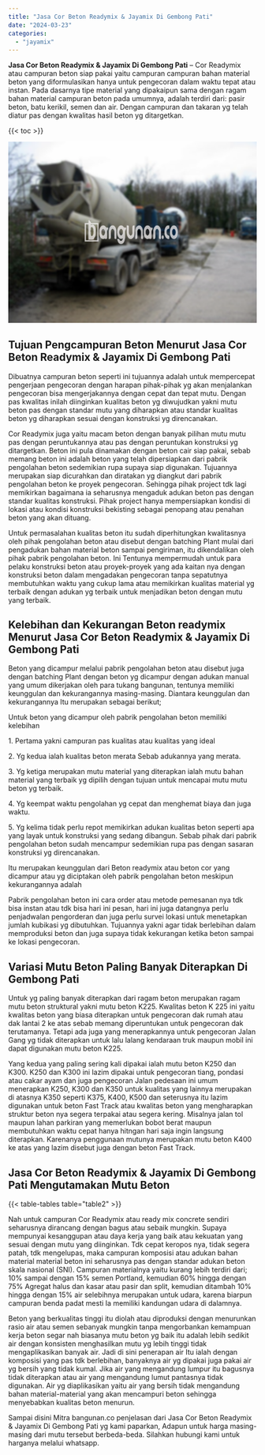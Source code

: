 ```yaml
---
title: "Jasa Cor Beton Readymix & Jayamix Di Gembong Pati"
date: "2024-03-23"
categories: 
  - "jayamix"
---
```


**Jasa Cor Beton Readymix & Jayamix Di Gembong Pati** – Cor Readymix atau campuran beton siap pakai yaitu campuran campuran bahan material beton yang diformulasikan hanya untuk pengecoran dalam waktu tepat atau instan. Pada dasarnya tipe material yang dipakaipun sama dengan ragam bahan material campuran beton pada umumnya, adalah terdiri dari: pasir beton, batu kerikil, semen dan air. Dengan campuran dan takaran yg telah diatur pas dengan kwalitas hasil beton yg ditargetkan.

{{< toc >}}

![Jasa Cor Beton Readymix & Jayamix Di Gembong Pati](/images/jasa-cor-readymix-13.png)

## Tujuan Pengcampuran Beton Menurut Jasa Cor Beton Readymix & Jayamix Di Gembong Pati

Dibuatnya campuran beton seperti ini tujuannya adalah untuk mempercepat pengerjaan pengecoran dengan harapan pihak-pihak yg akan menjalankan pengecoran bisa mengerjakannya dengan cepat dan tepat mutu. Dengan pas kwalitas inilah diinginkan kualitas beton yg diwujudkan yakni mutu beton pas dengan standar mutu yang diharapkan atau standar kualitas beton yg diharapkan sesuai dengan konstruksi yg direncanakan.

Cor Readymix juga yaitu macam beton dengan banyak pilihan mutu mutu pas dengan peruntukannya atau pas dengan peruntukan konstruksi yg ditargetkan. Beton ini pula dinamakan dengan beton cair siap pakai, sebab memang beton ini adalah beton yang telah dipersiapkan dari pabrik pengolahan beton sedemikian rupa supaya siap digunakan. Tujuannya merupakan siap dicurahkan dan diratakan yg diangkut dari pabrik pengolahan beton ke proyek pengecoran. Sehingga pihak project tdk lagi memikirkan bagaimana ia seharusnya mengaduk adukan beton pas dengan standar kualitas konstruksi. Pihak project hanya mempersiapkan kondisi di lokasi atau kondisi konstruksi bekisting sebagai penopang atau penahan beton yang akan dituang.

Untuk permasalahan kualitas beton itu sudah diperhitungkan kwalitasnya oleh pihak pengolahan beton atau disebut dengan batching Plant mulai dari pengadukan bahan material beton sampai pengiriman, itu dikendalikan oleh pihak pabrik pengolahan beton. Ini Tentunya mempermudah untuk para pelaku konstruksi beton atau proyek-proyek yang ada kaitan nya dengan konstruksi beton dalam mengadakan pengecoran tanpa sepatutnya membutuhkan waktu yang cukup lama atau memikirkan kualitas material yg terbaik dengan adukan yg terbaik untuk menjadikan beton dengan mutu yang terbaik.

## Kelebihan dan Kekurangan Beton readymix Menurut Jasa Cor Beton Readymix & Jayamix Di Gembong Pati

Beton yang dicampur melalui pabrik pengolahan beton atau disebut juga dengan batching Plant dengan beton yg dicampur dengan adukan manual yang umum dikerjakan oleh para tukang bangunan, tentunya memiliki keunggulan dan kekurangannya masing-masing. Diantara keunggulan dan kekurangannya Itu merupakan sebagai berikut;

Untuk beton yang dicampur oleh pabrik pengolahan beton memiliki kelebihan

1\. Pertama yakni campuran pas kualitas atau kualitas yang ideal

2\. Yg kedua ialah kualitas beton merata Sebab adukannya yang merata.

3\. Yg ketiga merupakan mutu material yang diterapkan ialah mutu bahan material yang terbaik yg dipilih dengan tujuan untuk mencapai mutu mutu beton yg terbaik.

4\. Yg keempat waktu pengolahan yg cepat dan menghemat biaya dan juga waktu.

5\. Yg kelima tidak perlu repot memikirkan adukan kualitas beton seperti apa yang layak untuk konstruksi yang sedang dibangun. Sebab pihak dari pabrik pengolahan beton sudah mencampur sedemikian rupa pas dengan sasaran konstruksi yg direncanakan.

Itu merupakan keunggulan dari Beton readymix atau beton cor yang dicampur atau yg diciptakan oleh pabrik pengolahan beton meskipun kekurangannya adalah

Pabrik pengolahan beton ini cara order atau metode pemesanan nya tdk bisa instan atau tdk bisa hari ini pesan, hari ini juga datangnya perlu penjadwalan pengorderan dan juga perlu survei lokasi untuk menetapkan jumlah kubikasi yg dibutuhkan. Tujuannya yakni agar tidak berlebihan dalam memproduksi beton dan juga supaya tidak kekurangan ketika beton sampai ke lokasi pengecoran.

## Variasi Mutu Beton Paling Banyak Diterapkan Di Gembong Pati

Untuk yg paling banyak diterapkan dari ragam beton merupakan ragam mutu beton struktural yakni mutu beton K225. Kwalitas beton K 225 ini yaitu kwalitas beton yang biasa diterapkan untuk pengecoran dak rumah atau dak lantai 2 ke atas sebab memang diperuntukan untuk pengecoran dak terutamanya. Tetapi ada juga yang menerapkannya untuk pengecoran Jalan Gang yg tidak diterapkan untuk lalu lalang kendaraan truk maupun mobil ini dapat digunakan mutu beton K225.

Yang kedua yang paling sering kali dipakai ialah mutu beton K250 dan K300. K250 dan K300 ini lazim dipakai untuk pengecoran tiang, pondasi atau cakar ayam dan juga pengecoran Jalan pedesaan ini umum menerapkan K250, K300 dan K350 untuk kualitas yang lainnya merupakan di atasnya K350 seperti K375, K400, K500 dan seterusnya itu lazim digunakan untuk beton Fast Track atau kwalitas beton yang mengharapkan struktur beton nya segera terpakai atau segera kering. Misalnya jalan tol maupun lahan parkiran yang memerlukan bobot berat maupun membutuhkan waktu cepat hanya hitngan hari saja ingin langsung diterapkan. Karenanya penggunaan mutunya merupakan mutu beton K400 ke atas yang lazim disebut juga dengan beton Fast Track.

## Jasa Cor Beton Readymix & Jayamix Di Gembong Pati Mengutamakan Mutu Beton

{{< table-tables table="table2" >}}

Nah untuk campuran Cor Readymix atau ready mix concrete sendiri seharusnya dirancang dengan bagus atau sebaik mungkin. Supaya mempunyai kesanggupan atau daya kerja yang baik atau kekuatan yang sesuai dengan mutu yang diinginkan. Tdk cepat keropos nya, tidak segera patah, tdk mengelupas, maka campuran komposisi atau adukan bahan material material beton ini seharusnya pas dengan standar adukan beton skala nasional (SNI). Campuran materialnya yaitu kurang lebih terdiri dari; 10% sampai dengan 15% semen Portland, kemudian 60% hingga dengan 75% Agregat halus dan kasar atau pasir dan split, kemudian ditambah 10% hingga dengan 15% air selebihnya merupakan untuk udara, karena biarpun campuran benda padat mesti Ia memiliki kandungan udara di dalamnya.

Beton yang berkualitas tinggi itu diolah atau diproduksi dengan menurunkan rasio air atau semen sebanyak mungkin tanpa mengorbankan kemampuan kerja beton segar nah biasanya mutu beton yg baik itu adalah lebih sedikit air dengan konsisten menghasilkan mutu yg lebih tinggi tidak mengaplikasikan banyak air. Jadi di sini penerapan air Itu ialah dengan komposisi yang pas tdk berlebihan, banyaknya air yg dipakai juga pakai air yg bersih yang tidak kumal. Jika air yang mengandung lumpur itu bagusnya tidak diterapkan atau air yang mengandung lumut pantasnya tidak digunakan. Air yg diaplikasikan yaitu air yang bersih tidak mengandung bahan material-material yang akan mencampuri beton sehingga menyebabkan kualitas beton menurun.

Sampai disini Mitra bangunan.co penjelasan dari Jasa Cor Beton Readymix & Jayamix Di Gembong Pati yg kami paparkan, Adapun untuk harga masing-masing dari mutu tersebut berbeda-beda. Silahkan hubungi kami untuk harganya melalui whatsapp.
